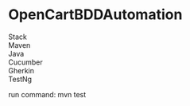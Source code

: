 # OpenCartBDDAutomation
Stack<br>
Maven<br>
Java<br>
Cucumber<br>
Gherkin<br>
TestNg<br>

run command: mvn test

